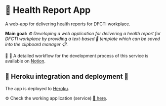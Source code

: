 # 🌟 Health Report App

A web-app for delivering health reports for DFCTI workplace.

**Main goal:**
*⚙️ Developing a web application for delivering a health report for DFCTI workplace by providing a text-based 📝 template which can be saved into the clipboard manager 📋*.

📒 🔧  A detailed workflow for the development process of this service is available on [Notion](https://www.notion.so/robertphd/Live-server-development-f691309086884079918485e565f516f0).

## 🔧 Heroku integration and deployment 🚀

The app is deployed to [Heroku](https://dashboard.heroku.com/apps).

⚙️  Check the working application (service) [💪  here](https://robertpoenaru.herokuapp.com/).